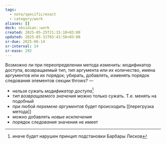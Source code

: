 ```yaml
---
tags:
  - note/specific/exact
  - category/work
aliases: []
deck: obsidian::work
created: 2025-05-25T21:15:18+03:00
updated: 2025-05-31T03:43:56+03:00
sr-due: 2025-06-14
sr-interval: 14
sr-ease: 292
---
```


Возможно ли при переопределении метода изменить: модификатор доступа, возвращаемый тип, тип аргумента или их количество, имена аргументов или их порядок; убирать, добавлять, изменять порядок следования элементов секции throws?
—
- нельзя сужать *модификатор доступа*[^1]
- *тип возвращаемого значения* можно только сужать. Т.е. менять на подобный
- при любой *перемене аргументов* будет происходить [[перегрузка метода]]
- можно добавлять *новые исключения*
- *порядок следования* значения не имеет

[^1]: иначе будет нарушен принцип подстановки Барбары Лисков
